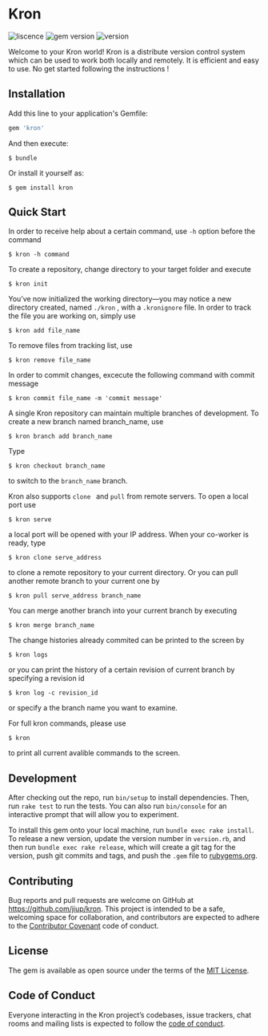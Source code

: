 # Kron

![liscence](https://img.shields.io/dub/l/vibe-d.svg) ![gem version](https://img.shields.io/badge/gem-2.1.0-green.svg) ![version](https://img.shields.io/badge/version-0.1.0-green.svg)

Welcome to your Kron world! Kron is a distribute version control system which can be used to work both locally and remotely. It is efficient and easy to use. No get started following the instructions !

## Installation

Add this line to your application's Gemfile:

```ruby
gem 'kron'
```

And then execute:

    $ bundle

Or install it yourself as:

    $ gem install kron



## Quick Start

In order to receive help about a certain command, use `-h` option before the command

```
$ kron -h command
```

To create a repository, change directory to your target folder and execute

```
$ kron init
```

You’ve now initialized the working directory—you may notice a new directory created, named `./kron` , with  a `.kronignore` file. In order to track the file you are working on, simply use

```
$ kron add file_name
```

To remove files from tracking list, use

```
$ kron remove file_name
```

In order to commit changes, excecute the following command with commit message

```
$ kron commit file_name -m 'commit message'
```

A single Kron repository can maintain multiple branches of development. To create a new branch named branch_name, use

```
$ kron branch add branch_name
```

Type

```
$ kron checkout branch_name
```

to switch to the `branch_name` branch. 

Kron also supports `clone ` and `pull` from remote servers. To open a local port use

```
$ kron serve
```

a local port will be opened with your IP address. When your co-worker is ready,  type

```
$ kron clone serve_address 
```

to clone a remote repository to your current directory. Or you can pull another remote branch to your current one by

```
$ kron pull serve_address branch_name
```

You can merge another branch into your current branch by executing

```
$ kron merge branch_name
```

The change histories already commited can be printed to the screen by

```
$ kron logs
```

or you can print the history of a certain revision of current branch by specifying a revision id

```
$ kron log -c revision_id
```

or specify a the branch name you want to examine.

For full kron commands, please use 

```
$ kron
```

to print all current avalible commands to the screen.



## Development

After checking out the repo, run `bin/setup` to install dependencies. Then, run `rake test` to run the tests. You can also run `bin/console` for an interactive prompt that will allow you to experiment.

To install this gem onto your local machine, run `bundle exec rake install`. To release a new version, update the version number in `version.rb`, and then run `bundle exec rake release`, which will create a git tag for the version, push git commits and tags, and push the `.gem` file to [rubygems.org](https://rubygems.org).



## Contributing

Bug reports and pull requests are welcome on GitHub at https://github.com/jiup/kron. This project is intended to be a safe, welcoming space for collaboration, and contributors are expected to adhere to the [Contributor Covenant](http://contributor-covenant.org) code of conduct.



## License

The gem is available as open source under the terms of the [MIT License](https://opensource.org/licenses/MIT).



## Code of Conduct

Everyone interacting in the Kron project’s codebases, issue trackers, chat rooms and mailing lists is expected to follow the [code of conduct](https://github.com/[USERNAME]/kron/blob/master/CODE_OF_CONDUCT.md).
